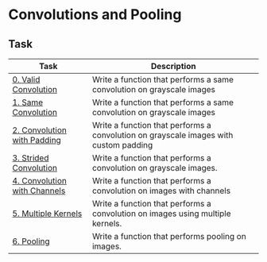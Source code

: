 # Convolutions and Pooling

## Task
| Task                                                             | Description                                                                          |
|------------------------------------------------------------------|--------------------------------------------------------------------------------------|
| [0. Valid Convolution](./0-convolve_grayscale_valid.py)          | Write a function that performs a same convolution on grayscale images                |
| [1. Same Convolution](./1-convolve_grayscale_same.py)            | Write a function that performs a same convolution on grayscale images                |
| [2. Convolution with Padding](./2-convolve_grayscale_padding.py) | Write a function that performs a convolution on grayscale images with custom padding |
| [3. Strided Convolution](./3-convolve_grayscale.py)              | Write a function that performs a convolution on grayscale images.                    |
| [4. Convolution with Channels](./4-convolve_channels.py)         | Write a function that performs a convolution on images with channels                 |
| [5. Multiple Kernels](./5-convolve.py)                           | Write a function that performs a convolution on images using multiple kernels.       |
| [6. Pooling](./6-pool.py)                                        | Write a function that performs pooling on images.                                    |

